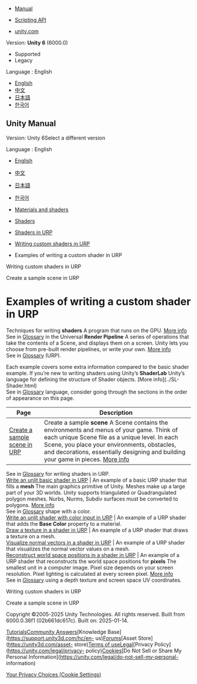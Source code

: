 [](https://docs.unity3d.com)

  * [Manual](../Manual/index.html)
  * [Scripting API](../ScriptReference/index.html)

  * [unity.com](https://unity.com/)

Version: **Unity 6** (6000.0)

  * Supported
  * Legacy

Language : English

  * [English](/Manual/urp/writing-shaders-urp-landing.html)
  * [中文](/cn/current/Manual/urp/writing-shaders-urp-landing.html)
  * [日本語](/ja/current/Manual/urp/writing-shaders-urp-landing.html)
  * [한국어](/kr/current/Manual/urp/writing-shaders-urp-landing.html)

[](https://docs.unity3d.com)

## Unity Manual

Version: Unity 6Select a different version

Language : English

  * [English](/Manual/urp/writing-shaders-urp-landing.html)
  * [中文](/cn/current/Manual/urp/writing-shaders-urp-landing.html)
  * [日本語](/ja/current/Manual/urp/writing-shaders-urp-landing.html)
  * [한국어](/kr/current/Manual/urp/writing-shaders-urp-landing.html)

  * [Materials and shaders](../materials-and-shaders.html)
  * [Shaders](../Shaders.html)
  * [Shaders in URP](../urp/shaders-in-universalrp.html)
  * [Writing custom shaders in URP](../urp/writing-custom-shaders-urp.html)
  * Examples of writing a custom shader in URP

[](../urp/writing-custom-shaders-urp.html)

Writing custom shaders in URP

[](../urp/writing-shaders-urp-basic-prerequisites.html)

Create a sample scene in URP

# Examples of writing a custom shader in URP

Techniques for writing **shaders** A program that runs on the GPU. [More
info](../Shaders.html)  
See in [Glossary](../Glossary.html#Shader) in the Universal **Render
Pipeline** A series of operations that take the contents of a Scene, and
displays them on a screen. Unity lets you choose from pre-built render
pipelines, or write your own. [More info](../render-pipelines.html)  
See in [Glossary](../Glossary.html#Renderpipeline) (URP).

Each example covers some extra information compared to the basic shader
example. If you’re new to writing shaders using Unity’s **ShaderLab** Unity’s
language for defining the structure of Shader objects. [More info](../SL-
Shader.html)  
See in [Glossary](../Glossary.html#ShaderLab) language, consider going through
the sections in the order of appearance on this page.

**Page** | **Description**  
---|---  
[Create a sample scene in URP](writing-shaders-urp-basic-prerequisites.html) | Create a sample **scene** A Scene contains the environments and menus of your game. Think of each unique Scene file as a unique level. In each Scene, you place your environments, obstacles, and decorations, essentially designing and building your game in pieces. [More info](../CreatingScenes.html)  
See in [Glossary](../Glossary.html#Scene) for writing shaders in URP.  
[Write an unlit basic shader in URP](writing-shaders-urp-basic-unlit-structure.html) | An example of a basic URP shader that fills a **mesh** The main graphics primitive of Unity. Meshes make up a large part of your 3D worlds. Unity supports triangulated or Quadrangulated polygon meshes. Nurbs, Nurms, Subdiv surfaces must be converted to polygons. [More info](../mesh.html)  
See in [Glossary](../Glossary.html#Mesh) shape with a color.  
[Write an unlit shader with color input in URP](writing-shaders-urp-unlit-color.html) | An example of a URP shader that adds the **Base Color** property to a material.  
[Draw a texture in a shader in URP](writing-shaders-urp-unlit-texture.html) | An example of a URP shader that draws a texture on a mesh.  
[Visualize normal vectors in a shader in URP](writing-shaders-urp-unlit-normals.html) | An example of a URP shader that visualizes the normal vector values on a mesh.  
[Reconstruct world space positions in a shader in URP](writing-shaders-urp-reconstruct-world-position.html) | An example of a URP shader that reconstructs the world space positions for **pixels** The smallest unit in a computer image. Pixel size depends on your screen resolution. Pixel lighting is calculated at every screen pixel. [More info](../ShadowPerformance.html)  
See in [Glossary](../Glossary.html#pixel) using a depth texture and screen
space UV coordinates.  
  
[](../urp/writing-custom-shaders-urp.html)

Writing custom shaders in URP

[](../urp/writing-shaders-urp-basic-prerequisites.html)

Create a sample scene in URP

Copyright ©2005-2025 Unity Technologies. All rights reserved. Built from
6000.0.36f1 (02b661dc617c). Built on: 2025-01-14.

[Tutorials](https://learn.unity.com/)[Community
Answers](https://answers.unity3d.com)[Knowledge
Base](https://support.unity3d.com/hc/en-
us)[Forums](https://forum.unity3d.com)[Asset Store](https://unity3d.com/asset-
store)[Terms of
use](https://docs.unity3d.com/Manual/TermsOfUse.html)[Legal](https://unity.com/legal)[Privacy
Policy](https://unity.com/legal/privacy-
policy)[Cookies](https://unity.com/legal/cookie-policy)[Do Not Sell or Share
My Personal Information](https://unity.com/legal/do-not-sell-my-personal-
information)

[Your Privacy Choices (Cookie Settings)](javascript:void\(0\);)

